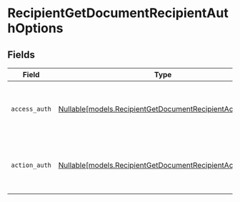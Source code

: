 # RecipientGetDocumentRecipientAuthOptions


## Fields

| Field                                                                                                            | Type                                                                                                             | Required                                                                                                         | Description                                                                                                      |
| ---------------------------------------------------------------------------------------------------------------- | ---------------------------------------------------------------------------------------------------------------- | ---------------------------------------------------------------------------------------------------------------- | ---------------------------------------------------------------------------------------------------------------- |
| `access_auth`                                                                                                    | [Nullable[models.RecipientGetDocumentRecipientAccessAuth]](../models/recipientgetdocumentrecipientaccessauth.md) | :heavy_check_mark:                                                                                               | The type of authentication required for the recipient to access the document.                                    |
| `action_auth`                                                                                                    | [Nullable[models.RecipientGetDocumentRecipientActionAuth]](../models/recipientgetdocumentrecipientactionauth.md) | :heavy_check_mark:                                                                                               | The type of authentication required for the recipient to sign the document.                                      |